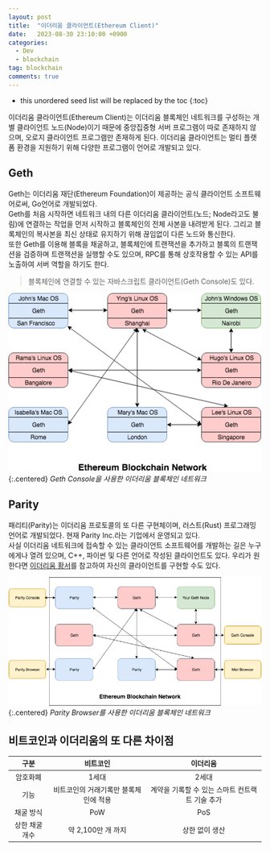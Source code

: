 ```yaml
---
layout: post
title:  "이더리움 클라이언트(Ethereum Client)"
date:   2023-08-30 23:10:00 +0900
categories: 
  - Dev
  - blockchain
tag: blockchain
comments: true
---
```


* this unordered seed list will be replaced by the toc
{:toc}

이더리움 클라이언트(Ethereum Client)는 이더리움 블록체인 네트워크를 구성하는 개별 클라이언트 노드(Node)이기 때문에 중앙집중형 서버 프로그램이 따로 존재하지 않으며, 오로지 클라이언트 프로그램만 존재하게 된다. 이더리움 클라이언트는 멀티 플랫폼 환경을 지원하기 위해 다양한 프로그램이 언어로 개발되고 있다.

## Geth

Geth는 이더리움 재단(Ethereum Foundation)이 제공하는 공식 클라이언트 소프트웨어로써, Go언어로 개발되었다.  
Geth를 처음 시작하면 네트워크 내의 다른 이더리움 클라이언트(노드; Node라고도 불림)에 연결하는 작업을 먼저 시작하고 블록체인의 전체 사본을 내려받게 된다. 그리고 블록체인의 복사본을 최신 상태로 유지하기 위해 끊임없이 다른 노드와 통신한다.  
또한 Geth를 이용해 블록을 채굴하고, 블록체인에 트랜잭션을 추가하고 블록의 트랜잭션을 검증하며 트랜잭션을 실행할 수도 있으며, RPC를 통해 상호작용할 수 있는 API를 노출하여 서버 역할을 하기도 한다.

> 블록체인에 연결할 수 있는 자바스크립트 클라이언트(Geth Console)도 있다.

![Geth Console을 사용한 이더리움 블록체인 네트워크](../../assets/img/blockchain/geth_console.png){:.centered}
*Geth Console을 사용한 이더리움 블록체인 네트워크*

## Parity

패리티(Parity)는 이더리움 프로토콜의 또 다른 구현체이며, 러스트(Rust) 프로그래밍 언어로 개발되었다. 현재 Parity Inc.라는 기업에서 운영되고 있다.  
사실 이더리움 네트워크에 접속할 수 있는 클라이언트 소프트웨어를 개발하는 길은 누구에게나 열려 있으며, C++, 파이썬 및 다른 언어로 작성된 클라이언트도 있다. 우리가 원한다면 [이더리움 황서](http://paper.gavwood.com/)를 참고하여 자신의 클라이언트를 구현할 수도 있다.

![Parity Browser를 사용한 이더리움 블록체인 네트워크](../../assets/img/blockchain/parity.png){:.centered}
*Parity Browser를 사용한 이더리움 블록체인 네트워크*

## 비트코인과 이더리움의 또 다른 차이점

| **구분** | **비트코인** | **이더리움** |
| :---: | :---: | :---: |
| 암호화폐 | 1세대 | 2세대 |
| 기능 | 비트코인의 거래기록만 블록체인에 적용 | 계약을 기록할 수 있는 스마트 컨트랙트 기술 추가 |
| 채굴 방식 | PoW | PoS |
| 상한 채굴 개수 | 약 2,100만 개 까지 | 상한 없이 생산 |